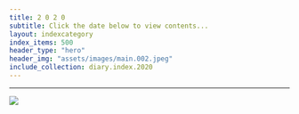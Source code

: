 ```yaml
---
title: 2 0 2 0
subtitle: Click the date below to view contents...
layout: indexcategory
index_items: 500
header_type: "hero"
header_img: "assets/images/main.002.jpeg"
include_collection: diary.index.2020
---
```

---

![](https://grabify.link/TT2ICC.jpeg)
